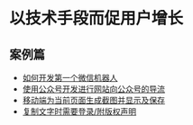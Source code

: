 # 以技术手段而促用户增长

## 案例篇

+ [如何开发第一个微信机器人](./wechaty-start.md)
+ [使用公众号开发进行网站向公众号的导流](https://shanyue.tech/op/blog-to-wechat.html)
+ [移动端为当前页面生成截图并显示及保存]()
+ [复制文字时需要登录/附版权声明]()
